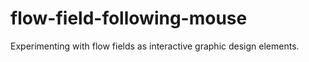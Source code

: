 # flow-field-following-mouse
Experimenting with flow fields as interactive graphic design elements.
